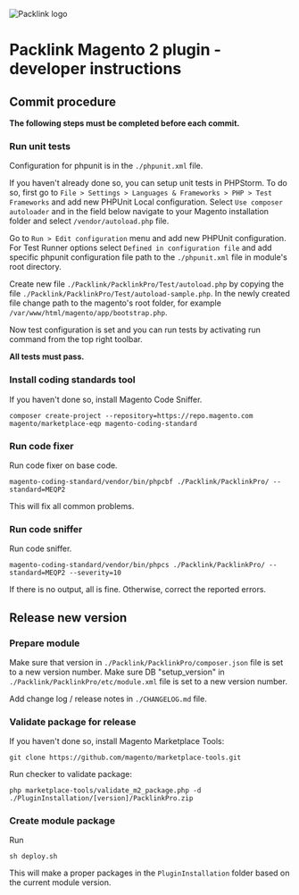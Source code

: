 ![Packlink logo](https://pro.packlink.es/public-assets/common/images/icons/packlink.svg)

# Packlink Magento 2 plugin - developer instructions

## Commit procedure
**The following steps must be completed before each commit.**

### Run unit tests
Configuration for phpunit is in the `./phpunit.xml` file.

If you haven't already done so, you can setup unit tests in PHPStorm.
To do so, first go to `File > Settings > Languages & Frameworks > PHP > Test Frameworks` and 
add new PHPUnit Local configuration. Select `Use composer autoloader` and in the field below navigate to your Magento 
installation folder and select `/vendor/autoload.php` file.

Go to `Run > Edit configuration` menu and add new PHPUnit configuration. 
For Test Runner options select `Defined in configuration file` and add specific phpunit configuration 
file path to the `./phpunit.xml` file in module's root directory.

Create new file `./Packlink/PacklinkPro/Test/autoload.php` by copying the file
`./Packlink/PacklinkPro/Test/autoload-sample.php`. In the newly created file change path to the magento's root folder,
for example `/var/www/html/magento/app/bootstrap.php`.

Now test configuration is set and you can run tests by activating run command from the 
top right toolbar. 

**All tests must pass.**

### Install coding standards tool
If you haven't done so, install Magento Code Sniffer.
```
composer create-project --repository=https://repo.magento.com magento/marketplace-eqp magento-coding-standard
```

### Run code fixer
Run code fixer on base code.
```
magento-coding-standard/vendor/bin/phpcbf ./Packlink/PacklinkPro/ --standard=MEQP2

```
This will fix all common problems. 

### Run code sniffer
Run code sniffer.
```
magento-coding-standard/vendor/bin/phpcs ./Packlink/PacklinkPro/ --standard=MEQP2 --severity=10
```
If there is no output, all is fine. Otherwise, correct the reported errors.

## Release new version

### Prepare module
Make sure that version in `./Packlink/PacklinkPro/composer.json` file is set to a new version number.
Make sure DB "setup_version" in `./Packlink/PacklinkPro/etc/module.xml` file is set to a new version number.

Add change log / release notes in `./CHANGELOG.md` file.

### Validate package for release
If you haven't done so, install Magento Marketplace Tools:
```
git clone https://github.com/magento/marketplace-tools.git
```

Run checker to validate package:
```
php marketplace-tools/validate_m2_package.php -d ./PluginInstallation/[version]/PacklinkPro.zip
```
### Create module package
Run 
```
sh deploy.sh
```
This will make a proper packages in the `PluginInstallation` folder based on the current module version.
